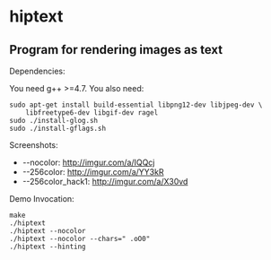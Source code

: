# hiptext

## Program for rendering images as text

Dependencies:

You need g++ >=4.7. You also need:

    sudo apt-get install build-essential libpng12-dev libjpeg-dev \
        libfreetype6-dev libgif-dev ragel
    sudo ./install-glog.sh
    sudo ./install-gflags.sh

Screenshots:

- --nocolor: http://imgur.com/a/IQQcj
- --256color: http://imgur.com/a/YY3kR
- --256color_hack1: http://imgur.com/a/X30vd

Demo Invocation:

    make
    ./hiptext
    ./hiptext --nocolor
    ./hiptext --nocolor --chars=" .oO0"
    ./hiptext --hinting
